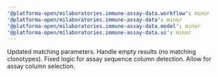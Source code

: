 ```yaml
---
'@platforma-open/milaboratories.immune-assay-data.workflow': minor
'@platforma-open/milaboratories.immune-assay-data': minor
'@platforma-open/milaboratories.immune-assay-data.model': minor
'@platforma-open/milaboratories.immune-assay-data.ui': minor
---
```


Updated matching parameters. Handle empty results (no matching clonotypes). Fixed logic for assay sequence column detection. Allow for assay column selection.
